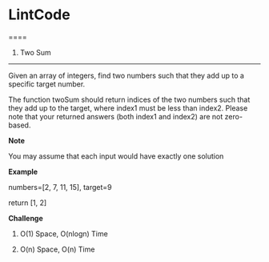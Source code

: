 # LintCode

====
1. Two Sum
---
Given an array of integers, find two numbers such that they add up to a specific target number.

The function twoSum should return indices of the two numbers such that they add up to the target, where index1 must be less than index2. Please note that your returned answers (both index1 and index2) are not zero-based.

**Note**

You may assume that each input would have exactly one solution

**Example**

numbers=[2, 7, 11, 15], target=9

return [1, 2]

**Challenge**

1. O(1) Space, O(nlogn) Time

2. O(n) Space, O(n) Time

